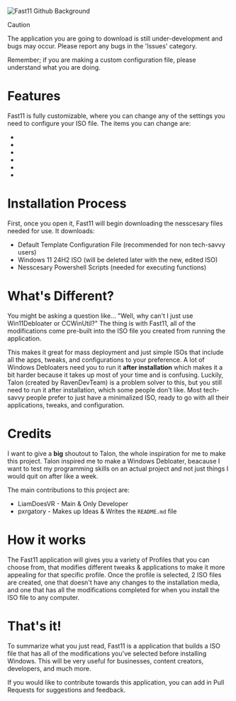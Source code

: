 ![Fast11 Github Background](https://github.com/user-attachments/assets/9a01013a-abc9-4925-b456-1e205f28c0a5)

> [!CAUTION]
> The application you are going to download is still under-development and bugs may occur. Please report any bugs in the 'Issues' category.
>
> Remember; if you are making a custom configuration file, please understand what you are doing.

# Features
Fast11 is fully customizable, where you can change any of the settings you need to configure your ISO file. The items you can change are:

- 
-
-
-
-
-

# Installation Process
First, once you open it, Fast11 will begin downloading the nesscesary files needed for use. It downloads:
- Default Template Configuration File (recommended for non tech-savvy users)
- Windows 11 24H2 ISO (will be deleted later with the new, edited ISO)
- Nesscesary Powershell Scripts (needed for executing functions)

# What's Different?
You might be asking a question like... "Well, why can't I just use Win11Debloater or CCWinUtil?" The thing is with Fast11, all of the modifications come pre-built into the ISO file you created from running the application.

This makes it great for mass deployment and just simple ISOs that include all the apps, tweaks, and configurations to your preference. A lot of Windows Debloaters need you to run it **after installation** which makes it a bit harder because it takes up most of your time and is confusing. Luckily, Talon (created by RavenDevTeam) is a problem solver to this, but you still need to run it after installation, which some people don't like. Most tech-savvy people prefer to just have a minimalized ISO, ready to go with all their applications, tweaks, and configuration.

# Credits
I want to give a **big** shoutout to Talon, the whole inspiration for me to make this project. Talon inspired me to make a Windows Debloater, beacause I want to test my programming skills on an actual project and not just things I would quit on after like a week.

The main contributions to this project are:
- LiamDoesVR - Main & Only Developer
- pxrgatory - Makes up Ideas & Writes the `README.md` file

# How it works
The Fast11 application will gives you a variety of Profiles that you can choose from, that modifies different tweaks & applications to make it more appealing for that specific profile. Once the profile is selected, 2 ISO files are created, one that doesn't have any changes to the installation media, and one that has all the modifications completed for when you install the ISO file to any computer.

# That's it!
To summarize what you just read, Fast11 is a application that builds a ISO file that has all of the modifications you've selected before installing Windows. This will be very useful for businesses, content creators, developers, and much more.

If you would like to contribute towards this application, you can add in Pull Requests for suggestions and feedback.
